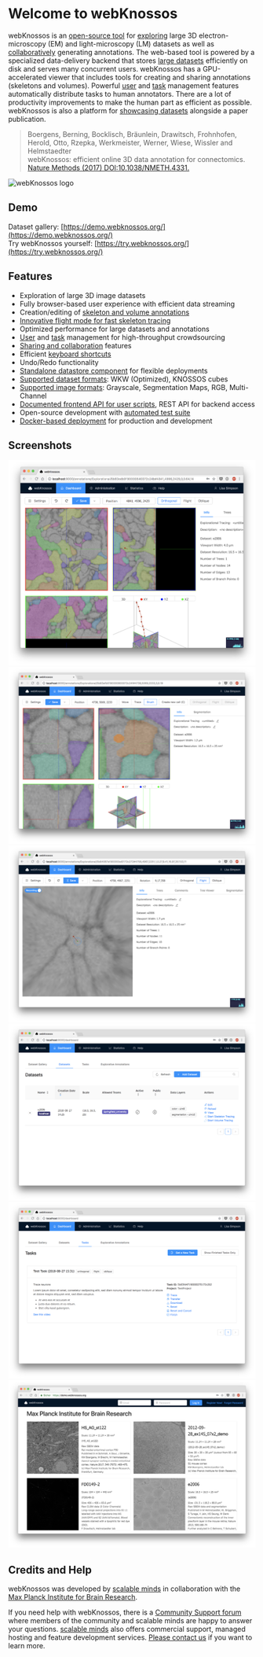 # Welcome to webKnossos

webKnossos is an [open-source tool](https://github.com/scalableminds/webknossos) for [exploring](../guides/tracing_ui.md) large 3D electron-microscopy \(EM\) and light-microscopy \(LM\) datasets as well as [collaboratively](../guides/sharing.md) generating annotations. The web-based tool is powered by a specialized data-delivery backend that stores [large datasets](../guides/datasets.md) efficiently on disk and serves many concurrent users. webKnossos has a GPU-accelerated viewer that includes tools for creating and sharing annotations \(skeletons and volumes\). Powerful [user](../guides/users.md) and [task](../guides/tasks.md) management features automatically distribute tasks to human annotators. There are a lot of productivity improvements to make the human part as efficient as possible. webKnossos is also a platform for [showcasing datasets](https://demo.webknossos.org) alongside a paper publication.

> Boergens, Berning, Bocklisch, Bräunlein, Drawitsch, Frohnhofen, Herold, Otto, Rzepka, Werkmeister, Werner, Wiese, Wissler and Helmstaedter  
> webKnossos: efficient online 3D data annotation for connectomics.  
> [Nature Methods \(2017\) DOI:10.1038/NMETH.4331.](https://www.nature.com/articles/nmeth.4331)

![webKnossos logo](https://webknossos.brain.mpg.de/assets/images/oxalis.svg)

## Demo

Dataset gallery: [https://demo.webknossos.org/](https://demo.webknossos.org/)  
Try webKnossos yourself: [https://try.webknossos.org/](https://try.webknossos.org/)

## Features

* Exploration of large 3D image datasets
* Fully browser-based user experience with efficient data streaming
* Creation/editing of [skeleton and volume annotations](../guides/tracing_ui.md)
* [Innovative flight mode for fast skeleton tracing](https://www.nature.com/articles/nmeth.4331)
* Optimized performance for large datasets and annotations
* [User](../guides/users.md) and [task](../guides/tasks.md) management for high-throughput crowdsourcing
* [Sharing and collaboration](../guides/sharing.md) features
* Efficient [keyboard shortcuts](../reference/keyboard_shortcuts.md)
* Undo/Redo functionality
* [Standalone datastore component](https://github.com/scalableminds/webknossos/tree/master/webknossos-datastore) for flexible deployments
* [Supported dataset formats](../guides/datasets.md): WKW \(Optimized\), KNOSSOS cubes
* [Supported image formats](../reference/data_formats.md): Grayscale, Segmentation Maps, RGB, Multi-Channel
* [Documented frontend API for user scripts](https://demo.webknossos.org/assets/docs/frontend-api/index.html), REST API for backend access
* Open-source development with [automated test suite](https://circleci.com/gh/scalableminds/webknossos)
* [Docker-based deployment](https://hub.docker.com/r/scalableminds/webknossos/) for production and development

## Screenshots

![Skeleton Annotations](../.gitbook/assets/tracing_ui_skeleton.png) ![Volume Annotations](../.gitbook/assets/tracing_ui_volume.png) ![Flight Mode](../.gitbook/assets/tracing_ui_flight.png) ![Managing Datasets](../.gitbook/assets/dashboard_datasets.png) ![Working on Tasks](../.gitbook/assets/dashboard_tasks.png) ![Showcasing Datasets](../.gitbook/assets/spotlight%20%281%29.png)

## Credits and Help

webKnossos was developed by [scalable minds](https://scalableminds.com) in collaboration with the [Max Planck Institute for Brain Research](https://brain.mpg.de/connectomics).

If you need help with webKnossos, there is a [Community Support forum](https://support.webknososs.org) where members of the community and scalable minds are happy to answer your questions. [scalable minds](https://scalableminds.com) also offers commercial support, managed hosting and feature development services. [Please contact us](mailto:hello@scalableminds.com) if you want to learn more.

